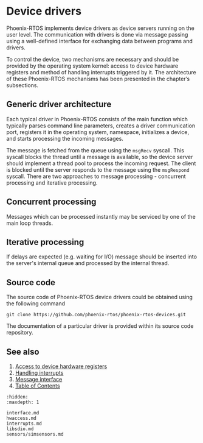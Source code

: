 # Device drivers

Phoenix-RTOS implements device drivers as device servers running on the user level. The communication with drivers is
done via message passing using a well-defined interface for exchanging data between programs and drivers.

To control the device, two mechanisms are necessary and should be provided by the operating system kernel: access to
device hardware registers and method of handling interrupts triggered by it. The architecture of these Phoenix-RTOS
mechanisms has been presented in the chapter’s subsections.

## Generic driver architecture

Each typical driver in Phoenix-RTOS consists of the main function which typically parses command line parameters,
creates a driver communication port, registers it in the operating system, namespace, initializes a device, and starts
processing the incoming messages.

The message is fetched from the queue using the `msgRecv` syscall. This syscall blocks the thread until a message is
available, so the device server should implement a thread pool to process the incoming request. The client is blocked
until the server responds to the message using the `msgRespond` syscall. There are two approaches to message
processing - concurrent processing and iterative processing.

## Concurrent processing

Messages which can be processed instantly may be serviced by one of the main loop threads.

## Iterative processing

If delays are expected (e.g. waiting for I/O) message should be inserted into the server's internal queue and processed
by the internal thread.

## Source code

The source code of Phoenix-RTOS device drivers could be obtained using the following command

```console
git clone https://github.com/phoenix-rtos/phoenix-rtos-devices.git
```

The documentation of a particular driver is provided within its source code repository.

## See also

1. [Access to device hardware registers](hwaccess.md)
2. [Handling interrupts](interrupts.md)
3. [Message interface](interface.md)
4. [Table of Contents](../index.md)

```{toctree}
:hidden:
:maxdepth: 1

interface.md
hwaccess.md
interrupts.md
libsdio.md
sensors/simsensors.md
```
